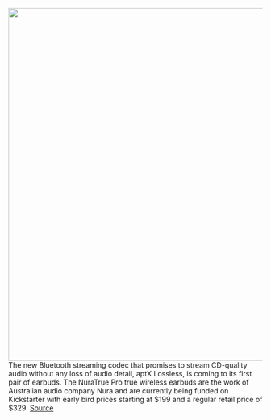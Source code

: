 <img src='https://cdn.vox-cdn.com/thumbor/tCXoH_mxqfycfVlj-wtaX-PseB8=/0x0:5536x3691/1200x800/filters:focal(2326x1404:3210x2288)/cdn.vox-cdn.com/uploads/chorus_image/image/71029144/NuraTrue_Pro_Front.0.jpg' width='700px' /><br/>
The new Bluetooth streaming codec that promises to stream CD-quality audio without any loss of audio detail, aptX Lossless, is coming to its first pair of earbuds. The NuraTrue Pro true wireless earbuds are the work of Australian audio company Nura and are currently being funded on Kickstarter with early bird prices starting at $199 and a regular retail price of $329.
<a href='https://www.theverge.com/2022/6/29/23187844/nuratrue-pro-true-wireless-headphones-aptx-lossless-cd-quality-audio'> Source <a/>